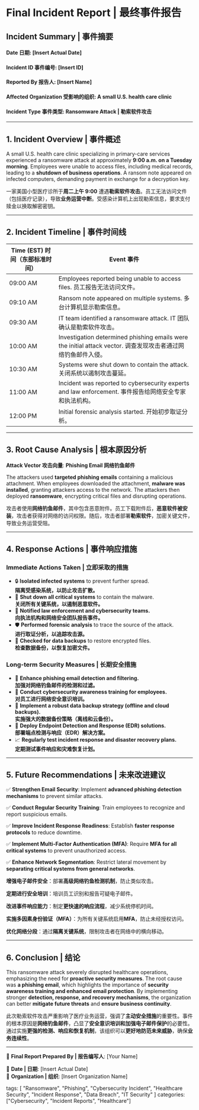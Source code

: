 # **Final Incident Report | 最终事件报告**

## **Incident Summary | 事件摘要**

#### **Date 日期**: [Insert Actual Date]
#### **Incident ID 事件编号**: [Insert ID]
#### **Reported By 报告人**: [Insert Name]
#### **Affected Organization 受影响的组织**: A small U.S. health care clinic
#### **Incident Type 事件类型**: Ransomware Attack | 勒索软件攻击

---

## **1. Incident Overview | 事件概述**

A small U.S. health care clinic specializing in primary-care services experienced a ransomware attack at approximately **9:00 a.m. on a Tuesday morning**. Employees were unable to access files, including medical records, leading to a **shutdown of business operations**. A ransom note appeared on infected computers, demanding payment in exchange for a decryption key.

一家美国小型医疗诊所于**周二上午 9:00** 遭遇**勒索软件攻击**。员工无法访问文件（包括医疗记录），导致**业务运营中断**。受感染计算机上出现勒索信息，要求支付赎金以换取解密密钥。

---

## **2. Incident Timeline | 事件时间线**

| **Time (EST) 时间（东部标准时间）** | **Event 事件** |
|--------------|------------|
| 09:00 AM | Employees reported being unable to access files.  员工报告无法访问文件。 |
| 09:10 AM | Ransom note appeared on multiple systems. 多台计算机显示勒索信息。 |
| 09:30 AM | IT team identified a ransomware attack. IT 团队确认是勒索软件攻击。 |
| 10:00 AM | Investigation determined phishing emails were the initial attack vector. 调查发现攻击者通过网络钓鱼邮件入侵。 |
| 10:30 AM | Systems were shut down to contain the attack.  关闭系统以遏制攻击蔓延。 |
| 11:00 AM | Incident was reported to cybersecurity experts and law enforcement.  事件报告给网络安全专家和执法机构。 |
| 12:00 PM | Initial forensic analysis started.  开始初步取证分析。 |

---

## **3. Root Cause Analysis | 根本原因分析**

**Attack Vector 攻击向量**: **Phishing Email  网络钓鱼邮件**

The attackers used **targeted phishing emails** containing a malicious attachment. When employees downloaded the attachment, **malware was installed**, granting attackers access to the network. The attackers then deployed **ransomware**, encrypting critical files and disrupting operations.

攻击者使用**网络钓鱼邮件**，其中包含恶意附件。员工下载附件后，**恶意软件被安装**，攻击者获得对网络的访问权限。随后，攻击者部署**勒索软件**，加密关键文件，导致业务运营受阻。

---

## **4. Response Actions | 事件响应措施**

### **Immediate Actions Taken | 立即采取的措施**

- 🔒 **Isolated infected systems** to prevent further spread.  
  **隔离受感染系统，以防止攻击扩散。**
- 🔄 **Shut down all critical systems** to contain the malware.  
  **关闭所有关键系统，以遏制恶意软件。**
- 📢 **Notified law enforcement and cybersecurity teams.**  
  **向执法机构和网络安全团队报告事件。**
- 🛡 **Performed forensic analysis** to trace the source of the attack.  
  **进行取证分析，以追踪攻击源。**
- 💾 **Checked for data backups** to restore encrypted files.  
  **检查数据备份，以恢复加密文件。**

### **Long-term Security Measures | 长期安全措施**

- 🛑 **Enhance phishing email detection and filtering.**  
  **加强对网络钓鱼邮件的检测和过滤。**
- 🏫 **Conduct cybersecurity awareness training for employees.**  
  **对员工进行网络安全意识培训。**
- 🔄 **Implement a robust data backup strategy (offline and cloud backups).**  
  **实施强大的数据备份策略（离线和云备份）。**
- 🔐 **Deploy Endpoint Detection and Response (EDR) solutions.**  
  **部署端点检测与响应（EDR）解决方案。**
- 📈 **Regularly test incident response and disaster recovery plans.**  
  **定期测试事件响应和灾难恢复计划。**

---

## **5. Future Recommendations | 未来改进建议**

✅ **Strengthen Email Security**: Implement **advanced phishing detection mechanisms** to prevent similar attacks.

✅ **Conduct Regular Security Training**: Train employees to recognize and report suspicious emails.

✅ **Improve Incident Response Readiness**: Establish **faster response protocols** to reduce downtime.

✅ **Implement Multi-Factor Authentication (MFA)**: Require **MFA for all critical systems** to prevent unauthorized access.

✅ **Enhance Network Segmentation**: Restrict lateral movement by **separating critical systems from general networks**.

**增强电子邮件安全**：部署**高级网络钓鱼检测机制**，防止类似攻击。

**定期进行安全培训**：培训员工识别和报告可疑电子邮件。

**改进事件响应能力**：制定**更快速的响应流程**，减少系统停机时间。

**实施多因素身份验证（MFA）**：为所有关键系统启用**MFA**，防止未经授权访问。

**优化网络分段**：通过**隔离关键系统**，限制攻击者在网络中的横向移动。

---

## **6. Conclusion | 结论**

This ransomware attack severely disrupted healthcare operations, emphasizing the need for **proactive security measures**. The root cause was **a phishing email**, which highlights the importance of **security awareness training and enhanced email protection**. By implementing stronger **detection, response, and recovery mechanisms**, the organization can better **mitigate future threats** and **ensure business continuity**.

此次勒索软件攻击严重影响了医疗业务运营，强调了**主动安全措施**的重要性。事件的根本原因是**网络钓鱼邮件**，凸显了**安全意识培训和加强电子邮件保护**的必要性。通过实施**更强的检测、响应和恢复机制**，该组织可以**更好地防范未来威胁**，确保**业务连续性**。

---

📌 **Final Report Prepared By | 报告编写人**: [Your Name]  

📆 **Date | 日期**: [Insert Actual Date]  
🏢 **Organization | 组织**: [Insert Organization Name]

tags: [
  "Ransomware",
  "Phishing",
  "Cybersecurity Incident",
  "Healthcare Security",
  "Incident Response",
  "Data Breach",
  "IT Security"
]
categories: ["Cybersecurity", "Incident Reports", "Healthcare"]

